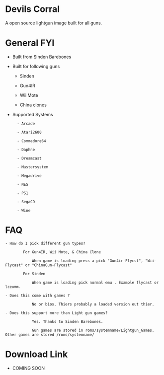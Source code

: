 # Devils Corral

A open source lightgun image built for all guns.

# General FYI

- Built from Sinden Barebones

- Built for following guns

    - Sinden
    
    - Gun4IR
    
    - Wii Mote
    
    - China clones
    
    
- Supported Systems
   
        - Arcade
    
        - Atari2600
    
        - Commadore64
    
        - Daphne

        - Dreamcast
    
        - Mastersystem
    
        - Megadrive
    
        - NES
    
        - PS1
    
        - SegaCD
    
        - Wine 
       
# FAQ

    - How do I pick different gun types?
    
            For Gun4IR, Wii Mote, & China Clone
    
                When game is loading press a pick "Gun4ir-Flycst", "Wii-Flycast" or "ChinaGun-Flycast"
            
            For Sinden
            
                When game is loading pick normal emu . Example flycast or lceumm. 
                
    - Does this come with games ?
            
                No or bios. Thiers probably a loaded version out thier.
                
    - Does this support more than Light gun games? 
            
                Yes. Thanks to Sinden Barebones. 
                
                Gun games are stored in roms/systemname/Lightgun_Games. Other games are stored /roms/systemname/
                
                
# Download Link

- COMING SOON 


                
            
            
           
